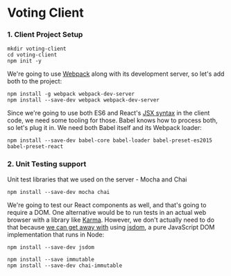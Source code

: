 # Voting Client

### 1. Client Project Setup
```
mkdir voting-client
cd voting-client
npm init -y
```
We're going to use [Webpack](http://webpack.github.io/) along with its development server, so let's add both to the project:
```
npm install -g webpack webpack-dev-server
npm install --save-dev webpack webpack-dev-server
```
Since we're going to use both ES6 and React's [JSX syntax](https://facebook.github.io/jsx/) in the client code, we need some tooling for those. Babel knows how to process both, so let's plug it in. We need both Babel itself and its Webpack loader:
```
npm install --save-dev babel-core babel-loader babel-preset-es2015 babel-preset-react
```
### 2. Unit Testing support
Unit test libraries that we used on the server - Mocha and Chai
```
npm install --save-dev mocha chai
```
We're going to test our React components as well, and that's going to require a DOM. One alternative would be to run tests in an actual web browser with a library like [Karma](http://karma-runner.github.io/0.13/index.html). However, we don't actually need to do that because [we can get away with](http://jaketrent.com/post/testing-react-with-jsdom/) using [jsdom](https://github.com/tmpvar/jsdom), a pure JavaScript DOM implementation that runs in Node:
```
npm install --save-dev jsdom
```
```
npm install --save immutable
npm install --save-dev chai-immutable
```

